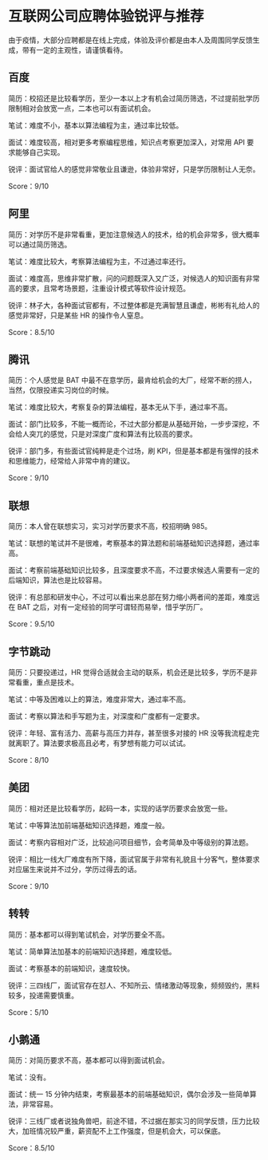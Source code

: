 # 互联网公司应聘体验锐评与推荐

由于疫情，大部分应聘都是在线上完成，体验及评价都是由本人及周围同学反馈生成，带有一定的主观性，请谨慎看待。

## 百度

简历：校招还是比较看学历，至少一本以上才有机会过简历筛选，不过提前批学历限制相对会放宽一点，二本也可以有面试机会。

笔试：难度不小，基本以算法编程为主，通过率比较低。

面试：难度较高，相对更多考察编程思维，知识点考察更加深入，对常用 API 要求能够自己实现。

锐评：面试官给人的感觉非常敬业且谦逊，体验非常好，只是学历限制让人无奈。

Score：9/10

## 阿里

简历：对学历不是非常看重，更加注意候选人的技术，给的机会非常多，很大概率可以通过简历筛选。

笔试：难度比较大，考察算法编程为主，不过通过率还行。

面试：难度高，思维非常扩散，问的问题既深入又广泛，对候选人的知识面有非常高的要求，且常考场景题，注重设计模式等软件设计规范。

锐评：林子大，各种面试官都有，不过整体都是充满智慧且谦虚，彬彬有礼给人的感觉非常好，只是某些 HR 的操作令人窒息。

Score：8.5/10

## 腾讯

简历：个人感觉是 BAT 中最不在意学历，最肯给机会的大厂，经常不断的捞人，当然，仅限投递实习岗位的时候。

笔试：难度比较大，考察复杂的算法编程，基本无从下手，通过率不高。

面试：部门比较多，不能一概而论，不过大部分都是从基础开始，一步步深挖，不会给人突兀的感觉，只是对深度广度和算法有比较高的要求。

锐评：部门多，有些面试官纯粹是走个过场，刷 KPI，但是基本都是有强悍的技术和思维能力，经常给人非常中肯的建议。

Score：9/10

## 联想

简历：本人曾在联想实习，实习对学历要求不高，校招明确 985。

笔试：联想的笔试并不是很难，考察基本的算法题和前端基础知识选择题，通过率高。

面试：考察前端基础知识比较多，且深度要求不高，不过要求候选人需要有一定的后端知识，算法也是比较容易。

锐评：有总部和研发中心，不过可以看出来总部在努力缩小两者间的差距，难度远在 BAT 之后，对有一定经验的同学可谓轻而易举，惜乎学历厂。

Score：9.5/10

## 字节跳动

简历：只要投递过，HR 觉得合适就会主动的联系，机会还是比较多，学历不是非常看重，重点是技术。

笔试：中等及困难以上的算法，难度非常大，通过率不高。

面试：考察以算法和手写题为主，对深度和广度都有一定要求。

锐评：年轻、富有活力、高薪与高压力并存，甚至很多对接的 HR 没等我流程走完就离职了。算法要求极高且必考，有梦想有能力可以试试。

Score：8/10

## 美团

简历：相对还是比较看学历，起码一本，实现的话学历要求会放宽一些。

笔试：中等算法加前端基础知识选择题，难度一般。

面试：考察内容相对广泛，比较追问项目细节，会考简单及中等级别的算法题。

锐评：相比一线大厂难度有所下降，面试官属于非常有礼貌且十分客气，整体要求对应届生来说并不过分，学历过得去的话。

Score：9/10

## 转转

简历：基本都可以得到笔试机会，对学历要全不高。

笔试：简单算法加基本的前端知识选择题，难度较低。

面试：考察基本的前端知识，速度较快。

锐评：三四线厂，面试官存在怼人、不知所云、情绪激动等现象，频频毁约，黑料较多，投递需要慎重。

Score：5/10

## 小鹅通

简历：对简历要求不高，基本都可以得到面试机会。

笔试：没有。

面试：统一 15 分钟内结束，考察最基本的前端基础知识，偶尔会涉及一些简单算法，非常容易。

锐评：三线厂或者说独角兽吧，前途不错，不过据在那实习的同学反馈，压力比较大，加班情况较严重，薪资配不上工作强度，但是机会大，可以保底。

Score：8.5/10
